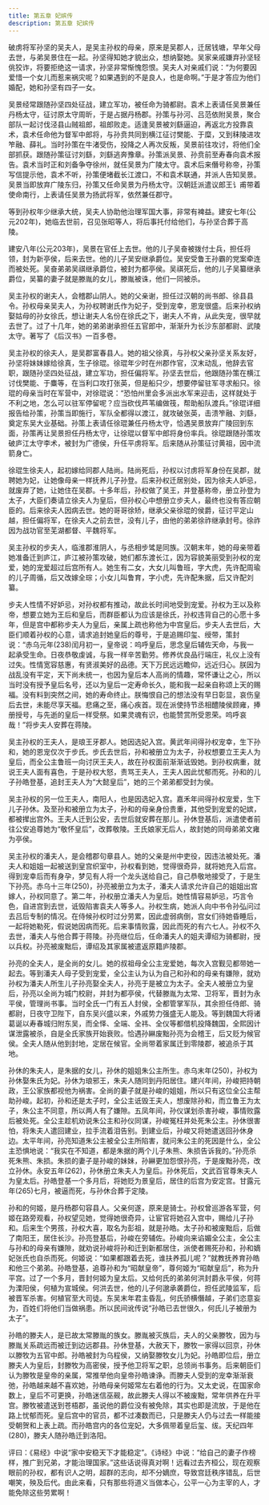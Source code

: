```yaml
---
title: 第五章 妃嫔传
description: 第五章 妃嫔传
---
```


破虏将军孙坚的吴夫人，是吴主孙权的母亲，原来是吴郡人，迁居钱塘，早年父母去世，与弟吴景住在一起。孙坚得知她才貌出众，想纳娶她。吴家亲戚嫌弃孙坚轻佻狡诈，将要拒绝这一请求，孙坚非常惭愧怨恨。吴夫人对亲戚们说：“为何要因爱惜一个女儿而惹来祸灾呢？如果遇到的不是良人，也是命啊。”于是才答应为他们婚配，她和孙坚有四子一女。

吴景经常跟随孙坚四处征战，建立军功，被任命为骑都尉。袁术上表请任吴景兼任丹杨太守，征讨原太守周昕，于是占据丹杨郡。孙策与孙河、吕范依附吴景，聚合部队一起讨伐泾县山贼祖郎，祖郎败走。适逢吴景被刘繇逼迫，再返北方投靠袁术，袁术任命他为督军中郎将，与孙贲共同到横江征讨樊能、于糜，又到秣陵进攻笮融、薛礼。当时孙策在牛渚受伤，投降之人再次反叛，吴景前往攻讨，将他们全部抓获。跟随孙策征讨刘繇，刘繇逃奔豫章。孙策派吴景、孙贲前至寿春向袁术报告。袁术当时正和刘备争夺徐州，就任吴景为广陵太守。袁术后来僭号称帝，孙策写信提示他，袁术不听，孙策便堵截长江渡口，不和袁术联通，并派人告知吴景。吴景当即放弃广陵东归，孙策又任命吴景为丹杨太守。汉朝廷派遣议郎王讠甫带着使命南行，上表请任吴景为扬武将军，依然兼任郡守。

等到孙权年少继承大统，吴夫人协助他治理军国大事，非常有裨益。建安七年(公元202年)，她临去世前，召见张昭等人，将后事托付给他们，与孙坚合葬于高陵。

建安八年(公元203年)，吴景在官任上去世。他的儿子吴奋被拨付士兵，担任将领，封为新亭侯，后来去世。他的儿子吴安继承爵位。吴安受鲁王孙霸的党案牵连而被处死。吴奋弟弟吴祺继承爵位，被封为都亭侯。吴祺死后，他的儿子吴纂继承爵位，吴纂的妻子就是滕胤的女儿，滕胤被诛，他们一同被杀。

吴主孙权的谢夫人，会稽郡山阴人。她的父亲谢，担任过汉朝的尚书郎、徐县县令。孙权母亲吴夫人，为孙权聘谢氏作为妃子，受到宠幸，恩宠很盛。后来孙权纳娶姑母的孙女徐氏，想让谢夫人名份在徐氏之下，谢夫人不肯，从此失宠，很早就去世了。过了十几年，她的弟弟谢承担任五官郎中，渐渐升为长沙东部都尉、武陵太守。著写了《后汉书》一百多卷。

吴主孙权的徐夫人，是吴郡富春县人。她的祖父徐真，与孙权父亲孙坚关系友好，孙坚将妹妹嫁给徐真，生子徐琨。徐琨年少时在州郡作官，汉末动乱，他辞去官职，跟随孙坚四处征战，建立军功，担任偏将军。孙坚去世后，他跟随孙策在横江讨伐樊能、于麋等，在当利口攻打张英，但是船只少，想要停留驻军寻求船只。徐琨的母亲当时在军营中，对徐琨说：“恐怕州里会多派出水军来迎击，这样就处于不利之地，怎么可以驻军停留呢？应当砍伐芦苇编做筏，帮助船队渡兵。”徐琨详细报告给孙策，孙策当即施行，军队全都得以渡江，就攻破张英，击溃笮融、刘繇，奠定东吴大业基础。孙策上表请任徐琨兼任丹杨太守，恰遇吴景放弃广陵回到东面，孙策再让吴景担任丹杨太守，让徐琨以督军中郎将身份率兵。徐琨跟随孙策攻破庐江太守李术，被封为广德侯，升任平虏将军。后来随从孙策征讨黄祖，因中流箭身亡。

徐琨生徐夫人，起初嫁给同郡人陆尚。陆尚死后，孙权以讨虏将军身份在吴郡，就聘她为妃，让她像母亲一样抚养儿子孙登。后来孙权迁居别处，因为徐夫人妒忌，就废弃了她，让她住在吴郡。十多年后，孙权做了吴王，并登基称帝，册立孙登为太子，大臣们奏请立徐夫人为皇后，但孙权心中想册立步夫人，最终也没有答应朝臣的。后来徐夫人因病去世。她的哥哥徐矫，继承父亲徐琨的侯爵，征讨平定山越，担任偏将军，在徐夫人之前去世，没有儿子，由他的弟弟徐祚继承封号。徐祚因为战功官至芜湖都督、平魏将军。

吴主孙权的步夫人，临淮郡淮阴人，与丞相步骘是同族。汉朝末年，她的母亲带着她准备迁到庐江，庐江被孙策攻破，她们都东渡长江，因为容貌美丽受到孙权的宠爱，她的宠爱超过后宫所有人。她生有二女，大女儿叫鲁班，字大虎，先许配周瑜的儿子周循，后又改嫁全琮；小女儿叫鲁育，字小虎，先许配朱据，后又许配刘纂。

步夫人性情不好妒忌，对孙权都有推动，故此长时间地受到宠爱。孙权为王以及称帝，想要立她为王后和皇后，而群臣都认为应该是徐氏，孙权违背自己的心愿十多年，但是宫中都称步夫人为皇后，亲属上疏也称他为中宫皇后。步夫人去世后，大臣们顺着孙权的心意，请求追封她皇后的尊号，于是追赐印玺、绶带，策封说：“赤乌元年(238)闰月初一，皇帝说：呜呼皇后，思念皇后辅佐天命，与我一起承受生命。日夜恭敬虔诚，与我一样辛苦勤劳。修养优良品行端庄，礼仪上没有过失。性情宽容慈惠，有贤淑美好的品德。天下万民远远瞻仰，远近归心。朕因为战乱没有平定，天下尚未统一，也因为皇后本人高尚的情趣，常怀谦让之心，所以当时没有授予皇后名号，还以为皇后一定寿命长久，能和我一起亲自称颂上天的赐福。没有料到突然之间，她的寿命终止。朕悔恨自己的想法没有早日彰显，哀伤皇后去世，未能尽享天福。悲痛之至，痛心疾首。现在派使持节丞相醴陵侯顾雍，捧册授号，与先逝的皇后一样受祭。如果灵魂有识，也能赞赏所受恩荣。呜呼哀哉！”将步夫人安葬在蒋陵。

吴主孙权的王夫人，是琅王牙郡人。她因选妃入宫。黄武年间得孙权宠幸，生下孙和，她的恩宠仅次于步氏。步氏去世后，孙和被册立为太子，孙权想要立王夫人为皇后，而全公主鲁班一向讨厌王夫人，故在孙权面前渐渐诋毁她。到孙权病重，就说王夫人面有喜色，于是孙权大怒，责骂王夫人，王夫人因此忧郁而死。孙和的儿子孙皓登基，追封王夫人为“大懿皇后”，她的三个弟弟都受封为侯。

吴主孙权的另一位王夫人，南阳人，也是因选妃入宫。嘉禾年间得孙权宠爱，生下儿子孙休。及至孙和被册立为太子，孙和的母亲身份贵重，其他受到宠爱的妃嫔，都被撵出宫外。王夫人迁到公安，去世后就安葬在那儿。孙休登基后，派遣使者前往公安追尊她为“敬怀皇后”，改葬敬陵。王氏娘家无后人，故封她的同母弟弟文雍为亭侯。

吴主孙权的潘夫人，是会稽郡句章县人。她的父亲是州中吏役，因违法被处死。潘夫人和姐姐一起被送到皇宫织室中，孙权看到她，觉得很奇异，就将她充入后宫。得到宠幸后而有身孕，梦见有人将一个龙头送给自己，自己恭敬地接受了，于是生下孙亮。赤乌十三年(250)，孙亮被册立为太子，潘夫人请求允许自己的姐姐出宫嫁人，孙权同意了。第二年，孙权册立潘夫人为皇后。她性情容易妒忌，巧言令色，自进宫到去世，诋毁陷害袁夫人等多人。孙权生病，她派人向中书令孙弘问过去吕后专制的情况。在侍候孙权时过分劳累，因此虚弱病倒，宫女们待她昏睡后，一起将她勒死，假说她因病而死。后来事情败露，因此而死的有六七人。孙权不久去世，潘夫人与他合葬于蒋陵。孙亮继位后，任命潘夫人的姐夫谭绍为骑都尉，授以兵权。孙亮被废黜后，谭绍及其家属被遣返原籍庐陵郡。

孙亮的全夫人，是全尚的女儿。她的叔祖母全公主宠爱她，每次入宫觐见都带她一起去。等到潘夫人母子受到宠爱，全公主认为认为自己和孙和的母亲有嫌隙，就劝孙权为潘夫人所生儿子孙亮娶全夫人，孙亮于是被立为太子。全夫人被册立为皇后，孙亮以全尚为城门校尉，并封为都亭侯，代替滕胤为太常、卫将军，晋封为永平侯，管理尚书事。当时全氏一门有五人封侯，全都管掌军队，其余担任侍郎、骑都尉，日夜守卫陛下，自东吴兴盛以来，外戚势力强盛无人能及。等到魏国大将诸葛诞以寿春城归附东吴，而全怿、全端、全祎、全仪等都借机投降魏国，全熙因计谋泄露被杀，自是全氏家族开始衰败。恰遇孙綝废黜孙亮为会稽王，后又贬为候官侯。全夫人随从他到封地，定居在候官。全尚带着家属迁到零陵郡，被追杀于其地。

孙休的朱夫人，是朱据的女儿，孙休的姐姐朱公主所生。赤乌末年(250)，孙权为孙休娶朱氏为妃。孙休为琅邪王，朱夫人随同到丹阳居住。建兴年间，孙峻把持朝政，王公家族都视他为祸害。全尚的妻子就是孙峻的姐姐，所以只有这位全公主帮助孙峻。起初，孙和还是太子时，全公主诋毁王夫人，想废除孙和，而立鲁王为太子，朱公主不同意，所以两人有了嫌隙。五凤年间，孙仪谋划杀害孙峻，事情败露后被处死。全公主趁机劝说朱公主和孙仪同谋，孙峻冤枉并处死朱公主。孙休很害怕，将朱夫人遣回建业，拉手流着泪告别。到建业后，孙峻又将她遣送回孙休身边。太平年间，孙亮知道朱公主被全公主所陷害，就问朱公主的死因是什么，全公主恐惧地说：“我实在不知道，都是朱据的两个儿子朱熊、朱损告诉我的。”孙亮杀死朱熊、朱损。朱损的妻子是孙峻的妹妹，孙綝更加怨恨孙亮，于是废黜孙亮，改立孙休。永安五年(262)，孙休册立朱夫人为皇后。孙休死后，文武百官尊朱夫人为皇太后。孙皓登基一个多月后，将她贬为景皇后，居住的后宫为安定宫。甘露元年(265)七月，被逼而死，与孙休合葬于定陵。

孙和的何姬，是丹杨郡句容县人。父亲何遂，原来是骑士。孙权曾巡游各军营，何姬在路旁观看，孙权望见她，觉得她很奇异，让宦官将她召入宫中，赐给儿子孙和。后来生个男孩，孙权大喜，取名为彭祖，就是孙皓。太子孙和被废黜后，后做了南阳王，居住长沙。孙亮登基后，孙峻在旁辅佐。孙峻向来谄媚全公主，全公主与孙和的母亲有嫌隙，就劝说孙峻将孙和迁到新都居住，派使者赐死孙和，孙和嫡妃张氏也自杀而死。何姬说：“如果都跟着去死，谁扶养孤儿呢？”就教抚养育孙皓和他三个弟弟。孙皓登基，追尊孙和为“昭献皇帝”，尊何姬为“昭献皇后”，称为升平宫。过了一个多月，晋封何姬为皇太后。又给何氏的弟弟何洪封爵永平侯，何蒋为溧阳侯，何植为宣城侯。何洪去世，他的儿子何邈承袭爵位，担任武陵监军，后被晋军杀害。何植官至大司徒。东吴末年君主昏乱，何氏骄横僭越，子弟们恣意妄为，百姓们将他们当做祸患。所以民间讹传说“孙皓已去世很久，何氏儿子被册为太子”。

孙皓的滕夫人，是已故太常滕胤的族女。滕胤被灭族后，夫人的父亲滕牧，因为与滕胤关系疏远而被迁到边远郡县。孙休登基，大赦天下，滕牧一家得以回京，孙休以滕牧为五官中郎。孙皓被封为乌程侯，又纳娶滕牧女儿为妃。孙皓即位后，册立滕夫人为皇后，封滕牧为高密侯，授予他卫将军之职，总领尚书事务。后来朝臣们认为滕牧是皇帝的亲属，常推举他向皇帝孙皓谏诤。而滕夫人受到的宠幸渐渐衰弛，孙皓越来越不喜欢她，孙皓母亲何姬常左右着他的行为。又太史说，在国家命数上，皇后不可更换，孙皓迷信巫觋，故此滕夫人得以不被废黜，常年供养在升平宫。滕牧被遣送到苍梧郡，虽说他的爵位没有被免除，其实也即是流放，于是他在路上忧郁而死。皇后宫中的官员，都不过凑数而已，只是滕夫人仍与过去一样能接受朝贺和上表上疏。而孙皓宫内的各位宠妃，大多佩带着皇后玺、绂。天纪四年(280)，滕夫人随孙皓迁到洛阳。

评曰：《易经》中说“家中安稳天下才能稳定”。《诗经》中说：“给自己的妻子作榜样，推广到兄弟，才能治理国家。”这些话说得真对啊！远看过去齐桓公，现在观察眼前的孙权，都有识人之明，超群的志向，却不分嫡庶，导致宫廷秩序错乱，后世嘲笑，殃及后代。由此来看，只有那些将道义当做本心，公平一心为主宰的人，才能免除这些劳累啊！

